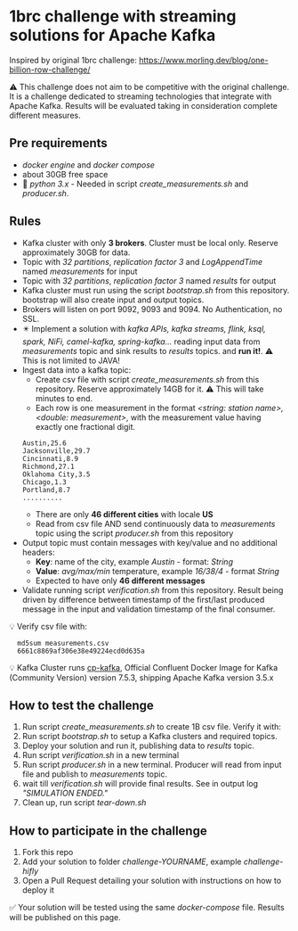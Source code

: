 # 1brc challenge with streaming solutions for Apache Kafka

Inspired by original 1brc challenge:
https://www.morling.dev/blog/one-billion-row-challenge/

⚠️ This challenge does not aim to be competitive with the original challenge. It is a challenge dedicated to streaming technologies that integrate with Apache Kafka. Results will be evaluated taking in consideration complete different measures.

## Pre requirements

- _docker engine_ and _docker compose_
- about 30GB free space
- 🐍 _python 3.x_ - Needed in script _create_measurements.sh_ and _producer.sh_.


## Rules

- Kafka cluster with only **3 brokers**. Cluster must be local only. Reserve approximately 30GB for data.
- Topic with _32 partitions_, _replication factor 3_ and _LogAppendTime_ named _measurements_ for input
- Topic with _32 partitions_, _replication factor 3_ named _results_ for output
- Kafka cluster must run using the script _bootstrap.sh_ from this repository. bootstrap will also create input and output topics.
- Brokers will listen on port 9092, 9093 and 9094. No Authentication, no SSL.
- ✴️ Implement a solution with _kafka APIs, kafka streams, flink, ksql, spark, NiFi, camel-kafka, spring-kafka..._ reading input data from _measurements_ topic and sink results to _results_ topics. and **run it!**. ⚠️ This is not limited to JAVA!
- Ingest data into a kafka topic:
    - Create csv file with script _create_measurements.sh_ from this repository. Reserve approximately 14GB for it. ⚠️ This will take minutes to end.
    -  Each row is one measurement in the format _<string: station name>,<double: measurement>_, with the measurement value having exactly one fractional digit.
  ```
  Austin,25.6
  Jacksonville,29.7
  Cincinnati,8.9
  Richmond,27.1
  Oklahoma City,3.5
  Chicago,1.3
  Portland,8.7
  ..........
  ```
    - There are only **46 different cities** with locale **US**
    - Read from csv file AND send continuously data to _measurements_ topic using the script _producer.sh_ from this repository
- Output topic must contain messages with key/value and no additional headers:
  - **Key**: name of the city, example _Austin_ - format: _String_
  - **Value**: _avg/max/min_ temperature, example _16/38/4_ - format _String_
  - Expected to have only **46 different messages**
- Validate running script _verification.sh_ from this repository. Result being driven by difference between timestamp of the first/last produced message in the input and validation timestamp of the final consumer.

💡 Verify csv file with:
```
  md5sum measurements.csv
  6661c8869af306e38e49224ecd0d635a
```
💡 Kafka Cluster runs [cp-kafka](https://hub.docker.com/r/confluentinc/cp-kafka), Official Confluent Docker Image for Kafka (Community Version) version 7.5.3, shipping Apache Kafka version 3.5.x


## How to test the challenge

1. Run script _create_measurements.sh_ to create 1B csv file. Verify it with:
2. Run script _bootstrap.sh_ to setup a Kafka clusters and required topics. 
3. Deploy your solution and run it, publishing data to _results_ topic. 
4. Run script _verification.sh_ in a new terminal 
5. Run script _producer.sh_ in a new terminal. Producer will read from input file and publish to _measurements_ topic. 
6. wait till _verification.sh_ will provide final results. See in output log _"SIMULATION ENDED."_
7. Clean up, run script _tear-down.sh_

## How to participate in the challenge

1. Fork this repo
2. Add your solution to folder _challenge-YOURNAME_, example _challenge-hifly_
3. Open a Pull Request detailing your solution with instructions on how to deploy it

✅ Your solution will be tested using the same _docker-compose_ file. Results will be published on this page.